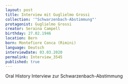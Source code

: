 ```yaml
---
layout: post
title: Interview mit Guglielmo Grossi
collection: '"Schwarzenbach-Abstimmung"'
protagonist: Guglielmo Grossi
creator: Seraina Campell
birthday: 27.02.1946
location: Bern
born: Montefiore Conca (Rimini)
language: Deutsch
interviewDate: 03.03.2020
permalink: Interview_3545
published: true
---
```

Oral History Interview zur Schwarzenbach-Abstimmung